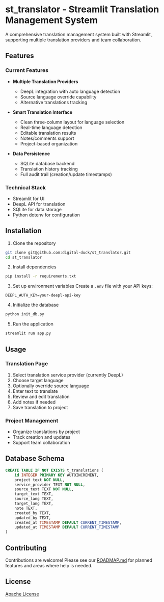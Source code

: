 
# st_translator - Streamlit Translation Management System

A comprehensive translation management system built with Streamlit, supporting multiple translation providers and team collaboration.

## Features

### Current Features
- **Multiple Translation Providers**
  - DeepL integration with auto language detection
  - Source language override capability
  - Alternative translations tracking

- **Smart Translation Interface**
  - Clean three-column layout for language selection
  - Real-time language detection
  - Editable translation results
  - Notes/comments support
  - Project-based organization

- **Data Persistence**
  - SQLite database backend
  - Translation history tracking
  - Full audit trail (creation/update timestamps)

### Technical Stack
- Streamlit for UI
- DeepL API for translation
- SQLite for data storage
- Python dotenv for configuration

## Installation

1. Clone the repository
```bash
git clone git@github.com:digital-duck/st_translator.git
cd st_translator
```

2. Install dependencies
```bash
pip install -r requirements.txt
```

3. Set up environment variables
Create a `.env` file with your API keys:
```
DEEPL_AUTH_KEY=your-deepl-api-key
```

4. Initialize the database
```bash
python init_db.py
```

5. Run the application
```bash
streamlit run app.py
```

## Usage

### Translation Page
1. Select translation service provider (currently DeepL)
2. Choose target language
3. Optionally override source language
4. Enter text to translate
5. Review and edit translation
6. Add notes if needed
7. Save translation to project

### Project Management
- Organize translations by project
- Track creation and updates
- Support team collaboration

## Database Schema

```sql
CREATE TABLE IF NOT EXISTS t_translations (
    id INTEGER PRIMARY KEY AUTOINCREMENT,
    project text NOT NULL,
    service_provider TEXT NOT NULL,
    source_text TEXT NOT NULL,
    target_text TEXT, 
    source_lang TEXT,
    target_lang TEXT,
    note TEXT,
    created_by TEXT,
    updated_by TEXT,
    created_at TIMESTAMP DEFAULT CURRENT_TIMESTAMP,
    updated_at TIMESTAMP DEFAULT CURRENT_TIMESTAMP
)
```

## Contributing
Contributions are welcome! Please see our [ROADMAP.md](ROADMAP.md) for planned features and areas where help is needed.

## License
[Apache License](LICENSE)
